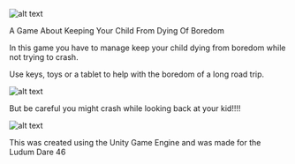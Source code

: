 ![alt text](https://img.itch.zone/aW1nLzMyOTYzNjgucG5n/original/8xog32.png)

A Game About Keeping Your Child From Dying Of Boredom

In this game you have to manage keep your child dying from boredom while not trying to crash. 

Use keys, toys or a tablet to help with the boredom of a long road trip.

![alt text](https://img.itch.zone/aW1nLzMyOTYzMTAucG5n/original/I0gKS0.png)

But be careful you might crash while looking back at your kid!!!!

![alt text](https://img.itch.zone/aW1nLzMyOTYzMTcucG5n/original/keoKXI.png)

This was created using the Unity Game Engine and was made for the Ludum Dare 46


